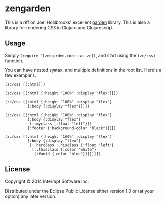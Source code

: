 # zengarden

This is a riff on Joel Holdbrooks' excellent [garden](https://github.com/noprompt/garden) library. This is also a library for rendering CSS in Clojure and Clojurescript. 


## Usage

Simply `(require '[zengarden.core :as zc])`, and start using the `(zc/css)` function. 

You can have nested syntax, and multiple definitions in the root list. Here's a few example's.

```
(zc/css [[:html]])

(zc/css [[:html {:height "100%" :display "flex"}]])

(zc/css [[:html {:height "100%" :display "flex"}
          [:body {:display "flex"}]]])

(zc/css [[:html {:height "100%" :display "flex"}
          [:body {:display "flex"}
           [:.myclass {:float "left"}]]
          [:footer {:background-color "black"}]]])

(zc/css [[:html {:height "100%" :display "flex"}
          [:body {:display "flex"}
           [:.herclass :.hisclass {:float "left"}
            [:.thisclass {:color "white"}
             [:#anid {:color "blue"}]]]]]])
```

## License

Copyright © 2014 Interrupt Software Inc.

Distributed under the Eclipse Public License either version 1.0 or (at
your option) any later version.

